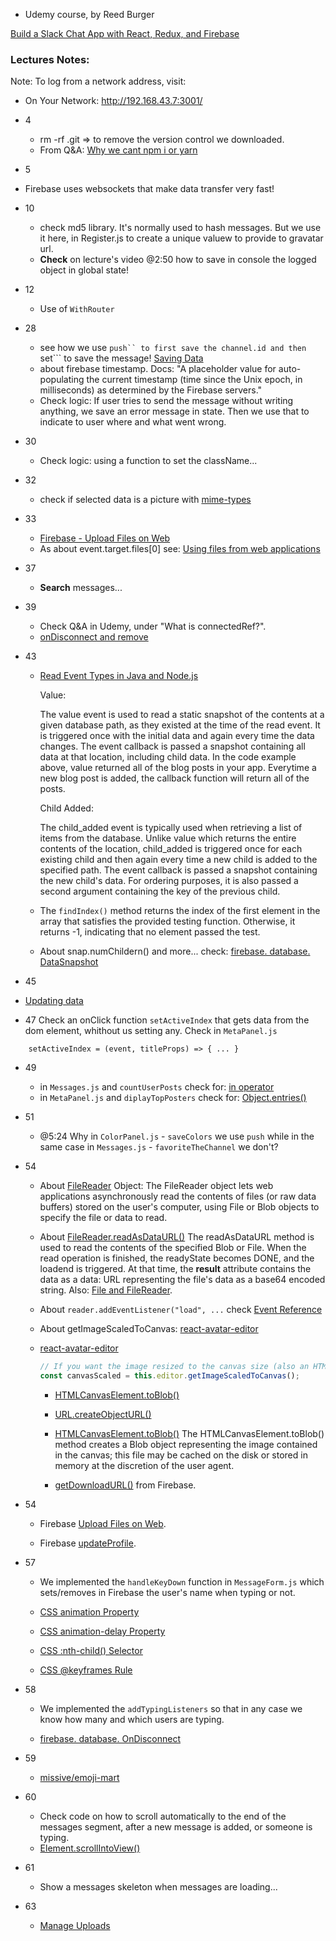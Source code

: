 - Udemy course, by Reed Burger

[Build a Slack Chat App with React, Redux, and Firebase](https://www.udemy.com/course/build-a-slack-chat-app-with-react-redux-and-firebase/)

### Lectures Notes:

Note: To log from a network address, visit: 
- On Your Network:  http://192.168.43.7:3001/

- 4
    - rm -rf .git => to remove the version control we downloaded.
    - From Q&A: [Why we cant npm i or yarn](https://www.udemy.com/course/build-a-slack-chat-app-with-react-redux-and-firebase/learn/lecture/11852874#questions/12214548)

- 5
 - Firebase uses websockets that make data transfer very fast!

- 10
    - check md5 library. It's normally used to hash messages. But we use it here,   in Register.js to create a unique valuew to provide to gravatar url.
    - **Check** on lecture's video @2:50 how to save in console the logged object in global state!

- 12
    - Use of ```WithRouter```

- 28 
    - see how we use ```push`` to first save the channel.id and then ```set``` to save the message! [Saving Data](https://firebase.google.com/docs/database/admin/save-data)
    - about firebase timestamp. Docs: "A placeholder value for auto-populating the current timestamp (time since the Unix epoch, in milliseconds) as determined by the Firebase servers."
    - Check logic: If user tries to send the message without writing anything, we save an error message in state. Then we use that to indicate to user where and what went wrong.

- 30
    - Check logic: using a function to set the className...

- 32
    - check if selected data is a picture with [mime-types](https://www.npmjs.com/package/mime-types)

- 33
    - [Firebase - Upload Files on Web](https://firebase.google.com/docs/storage/web/upload-files)
    - As about event.target.files[0] see: [Using files from web applications](https://developer.mozilla.org/en-US/docs/Web/API/File/Using_files_from_web_applications)

- 37
    - **Search** messages...

- 39
    - Check Q&A in Udemy, under "What is connectedRef?".
    - [onDisconnect and remove](https://firebase.google.com/docs/reference/js/firebase.database.OnDisconnect#remove)

- 43
  - [Read Event Types in Java and Node.js](https://firebase.google.com/docs/database/admin/retrieve-data)

    Value:

    The value event is used to read a static snapshot of the contents at a given database path, as they existed at the time of the read event. It is triggered once with the initial data and again every time the data changes. The event callback is passed a snapshot containing all data at that location, including child data. In the code example above, value returned all of the blog posts in your app. Everytime a new blog post is added, the callback function will return all of the posts.

    Child Added:

    The child_added event is typically used when retrieving a list of items from the database. Unlike value which returns the entire contents of the location, child_added is triggered once for each existing child and then again every time a new child is added to the specified path. The event callback is passed a snapshot containing the new child's data. For ordering purposes, it is also passed a second argument containing the key of the previous child.

  - The ```findIndex()``` method returns the index of the first element in the array that satisfies the provided testing function. Otherwise, it returns -1, indicating that no element passed the test.

  - About snap.numChildern() and more... check: [firebase. database. DataSnapshot](https://firebase.google.com/docs/reference/js/firebase.database.DataSnapshot#numchildren)

- 45
 - [Updating data](https://firebase.google.com/docs/database/web/read-and-write)

- 47 Check an onClick function ```setActiveIndex``` that gets data from the dom element, whithout us setting any. 
Check in ```MetaPanel.js```
```
    setActiveIndex = (event, titleProps) => { ... }

```
- 49
    - in ```Messages.js``` and ```countUserPosts``` check for: [in operator ](https://developer.mozilla.org/en-US/docs/Web/JavaScript/Reference/Operators/in)
    - in ```MetaPanel.js``` and ```diplayTopPosters``` check for: [Object.entries()](https://developer.mozilla.org/en-US/docs/Web/JavaScript/Reference/Global_Objects/Object/entries)

- 51
    - @5:24 Why in ```ColorPanel.js``` - ```saveColors``` we use ```push``` while in the same case in ```Messages.js``` - ```favoriteTheChannel``` we don't?

- 54
  - About [FileReader](https://developer.mozilla.org/en-US/docs/Web/API/FileReader) Object:
  The FileReader object lets web applications asynchronously read the contents of files (or raw data buffers) stored on the user's computer, using File or Blob objects to specify the file or data to read.

  - About [FileReader.readAsDataURL()](https://developer.mozilla.org/en-US/docs/Web/API/FileReader/readAsDataURL)
  The readAsDataURL method is used to read the contents of the specified Blob or File. When the read operation is finished, the readyState becomes DONE, and the loadend is triggered. At that time, the **result** attribute contains the data as a data: URL representing the file's data as a base64 encoded string.
  Also: [File and FileReader](https://javascript.info/file).

   - About ```reader.addEventListener("load", ...``` check [Event Reference](https://developer.mozilla.org/en-US/docs/Web/Events)   

  - About getImageScaledToCanvas: [react-avatar-editor](https://www.npmjs.com/package/react-avatar-editor)

  - [react-avatar-editor](https://www.npmjs.com/package/react-avatar-editor)

    ```js
    // If you want the image resized to the canvas size (also an HTMLCanvasElement)
    const canvasScaled = this.editor.getImageScaledToCanvas();
    ```

    - [HTMLCanvasElement.toBlob()](https://developer.mozilla.org/en-US/docs/Web/API/HTMLCanvasElement/toBlob)

    - [URL.createObjectURL()](https://developer.mozilla.org/en-US/docs/Web/API/URL/createObjectURL)

    - [HTMLCanvasElement.toBlob()](https://developer.mozilla.org/en-US/docs/Web/API/HTMLCanvasElement/toBlob) The HTMLCanvasElement.toBlob() method creates a Blob object representing the image contained in the canvas; this file may be cached on the disk or stored in memory at the discretion of the user agent.

    - [getDownloadURL()](https://firebase.google.com/docs/storage/web/download-files) from Firebase.

- 54
    - Firebase [Upload Files on Web](https://firebase.google.com/docs/storage/web/upload-files).
    
    - Firebase [updateProfile](https://firebase.google.com/docs/auth/web/manage-users#update_a_users_profile).

- 57 
    - We implemented the ```handleKeyDown``` function in ```MessageForm.js``` which sets/removes in Firebase the user's name when typing or not.

    - [CSS animation Property](https://www.w3schools.com/cssref/css3_pr_animation.asp)

    - [CSS animation-delay Property](https://www.w3schools.com/cssref/css3_pr_animation-delay.asp)

    - [CSS :nth-child() Selector](https://www.w3schools.com/cssref/sel_nth-child.asp)

    - [CSS @keyframes Rule](https://www.w3schools.com/cssref/css3_pr_animation-keyframes.asp)

- 58 
    - We implemented the ```addTypingListeners``` so that in any case we know how many and which users are typing.

    - [firebase. database. OnDisconnect](https://firebase.google.com/docs/reference/js/firebase.database.OnDisconnect)

- 59 
    - [missive/emoji-mart](https://github.com/missive/emoji-mart)

- 60 
    - Check code on how to scroll automatically to the end of the messages segment, after a new message is added, or someone is typing. 
    - [Element.scrollIntoView()](https://developer.mozilla.org/en-US/docs/Web/API/Element/scrollIntoView)

- 61 
    - Show a messages skeleton when messages are loading...

- 63 
    - [Manage Uploads](https://firebase.google.com/docs/storage/web/upload-files)